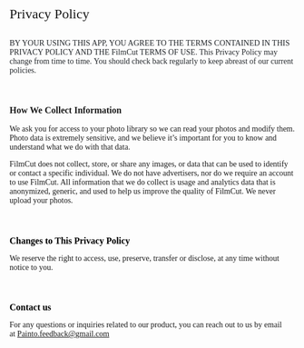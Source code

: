 <h2 style="font-size:17pt;font-family:&quot;">
</h2>
<h2 style="font-size:2.6em;font-weight:300;font-family:system, -apple-system, Roboto, &quot;">
    <span style="font-size:24px;font-family:&quot;">Privacy Policy</span>
</h2>
<p style="font-family:system, -apple-system, Roboto, &quot;font-size:14px;">
<span style="color:#212529;font-family:&quot;font-size:15px;background-color:#FFFFFF;"><span style="color:#212529;font-family:&quot;font-size:12px;">BY YOUR USING THIS APP, YOU AGREE TO THE TERMS CONTAINED IN THIS PRIVACY POLICY AND THE FilmCut TERMS OF USE. This Privacy Policy may change from time to time.&nbsp;</span><span style="color:#212529;font-family:&quot;font-size:12px;">You should check back regularly to keep abreast of our current policies.</span></span>
</p>
<p style="font-family:system, -apple-system, Roboto, &quot;font-size:14px;">
<span style="color:#212529;font-family:&quot;font-size:15px;background-color:#FFFFFF;"><span style="color:#212529;font-family:&quot;font-size:12px;"><br />
</span></span>
</p>
<p style="font-family:system, -apple-system, Roboto, &quot;font-size:14px;">
<span style="color:#212529;font-family:&quot;font-size:15px;background-color:#FFFFFF;"><span style="color:#212529;font-family:&quot;font-size:12px;"> </span></span>
</p>
<h3 style="vertical-align:top;font-family:&quot;color:#212529;font-size:18px;background-color:#FFFFFF;">
    <span style="font-size:16px;">How We Collect Information</span>
</h3>
<p style="font-family:system, -apple-system, Roboto, &quot;font-size:14px;">
<span style="font-family:&quot;font-size:12px;">We ask you for access to your photo library so we can read your photos and modify them. Photo data is extremely sensitive, and we believe it’s important for you to know and understand what we do with that data.</span>
</p>
<p style="font-family:system, -apple-system, Roboto, &quot;font-size:14px;">
<span style="font-family:&quot;font-size:12px;">FilmCut does not collect, store, or share any images, or data that can be used to identify or contact a specific individual. We do not have advertisers, nor do we require an account to use FilmCut. All information that we do collect is usage and analytics data that is anonymized</span><span style="font-family:&quot;font-size:12px;">, generic, and used to help us improve the quality of FilmCut. We never upload your photos.</span>
</p>
<p style="font-family:system, -apple-system, Roboto, &quot;font-size:14px;">
<br />
</p>
<h1 style="font-size:1rem;color:#FFC44C;font-family:&quot;">
    <span style="color:#000000;">Changes to This Privacy Policy</span>
</h1>
<p style="font-family:system, -apple-system, Roboto, &quot;font-size:14px;">
<span style="font-family:&quot;font-size:12px;">We reserve the right to access, use, preserve, transfer or disclose, at any time without notice to you.</span>
</p>
<p style="font-family:system, -apple-system, Roboto, &quot;font-size:14px;">
<br />
</p>
<h1 style="font-size:1rem;color:#FFC44C;font-family:&quot;">
    <span style="color:#000000;">Contact us</span>
</h1>
<p style="font-family:system, -apple-system, Roboto, &quot;font-size:14px;">
<span style="font-family:&quot;font-size:12px;">For any questions or inquiries related to our product, you can reach out to us by email at&nbsp;</span><span style="font-family:&quot;font-size:12px;"><a href="mailto:Painto.feedback@gmail.com">Painto.feedback@gmail.com</a></span>
</p>
<p style="font-family:system, -apple-system, Roboto, &quot;font-size:14px;">
<span style="font-family:&quot;font-size:medium;"><br />
</span>
</p>
<p style="font-family:system, -apple-system, Roboto, &quot;font-size:14px;">
<br />
</p>

